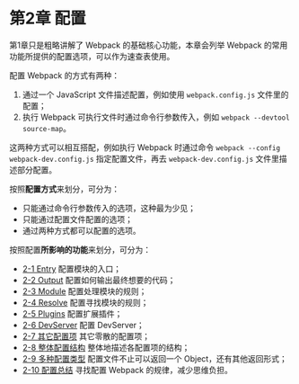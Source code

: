 第2章 配置
======

第1章只是粗略讲解了 Webpack 的基础核心功能，本章会列举 Webpack 的常用功能所提供的配置选项，可以作为速查表使用。

配置 Webpack 的方式有两种：

1.  通过一个 JavaScript 文件描述配置，例如使用 `webpack.config.js` 文件里的配置；
2.  执行 Webpack 可执行文件时通过命令行参数传入，例如 `webpack --devtool source-map`。

这两种方式可以相互搭配，例如执行 Webpack 时通过命令 `webpack --config webpack-dev.config.js` 指定配置文件，再去 `webpack-dev.config.js` 文件里描述部分配置。

按照**配置方式**来划分，可分为：

*   只能通过命令行参数传入的选项，这种最为少见；
*   只能通过配置文件配置的选项；
*   通过两种方式都可以配置的选项。

按照配置**所影响的功能**来划分，可分为：

*   [2-1 Entry](2-1Entry.html) 配置模块的入口；
*   [2-2 Output](2-2Output.html) 配置如何输出最终想要的代码；
*   [2-3 Module](2-3Module.html) 配置处理模块的规则；
*   [2-4 Resolve](2-4Resolve.html) 配置寻找模块的规则；
*   [2-5 Plugins](2-5Plugins.html) 配置扩展插件；
*   [2-6 DevServer](2-6DevServer.html) 配置 DevServer；
*   [2-7 其它配置项](2-7其它配置项.html) 其它零散的配置项；
*   [2-8 整体配置结构](2-8整体配置结构.html) 整体地描述各配置项的结构；
*   [2-9 多种配置类型](2-9多种配置类型.html) 配置文件不止可以返回一个 Object，还有其他返回形式；
*   [2-10 配置总结](2-10配置总结.html) 寻找配置 Webpack 的规律，减少思维负担。